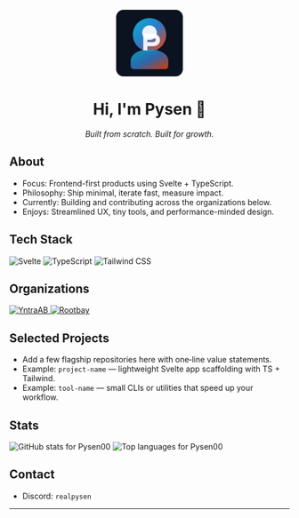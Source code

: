 <p align="center">
  <img src="./assets/avatar.svg" width="120" alt="Avatar placeholder for Pysen00" />
</p>

<h1 align="center">Hi, I'm Pysen 👋</h1>
<p align="center"><em>Built from scratch. Built for growth.</em></p>

## About
- Focus: Frontend-first products using Svelte + TypeScript.
- Philosophy: Ship minimal, iterate fast, measure impact.
- Currently: Building and contributing across the organizations below.
- Enjoys: Streamlined UX, tiny tools, and performance-minded design.

## Tech Stack
<p>
  <img src="https://img.shields.io/badge/Svelte-FF3E00?logo=svelte&logoColor=white" alt="Svelte" />
  <img src="https://img.shields.io/badge/TypeScript-3178C6?logo=typescript&logoColor=white" alt="TypeScript" />
  <img src="https://img.shields.io/badge/Tailwind%20CSS-06B6D4?logo=tailwindcss&logoColor=white" alt="Tailwind CSS" />
</p>

## Organizations
<p>
  <a href="https://github.com/YntraAB" title="YntraAB">
    <img src="https://img.shields.io/badge/Org-YntraAB-181717?logo=github&logoColor=white" alt="YntraAB" />
  </a>
  <a href="https://github.com/Rootbay" title="Rootbay">
    <img src="https://img.shields.io/badge/Org-Rootbay-181717?logo=github&logoColor=white" alt="Rootbay" />
  </a>
</p>

## Selected Projects
- Add a few flagship repositories here with one‑line value statements.
- Example: `project-name` — lightweight Svelte app scaffolding with TS + Tailwind.
- Example: `tool-name` — small CLIs or utilities that speed up your workflow.

## Stats
<p>
  <img height="165" src="https://github-readme-stats.vercel.app/api?username=Pysen00&show_icons=true&theme=transparent&hide_title=true&rank_icon=github" alt="GitHub stats for Pysen00" />
  <img height="165" src="https://github-readme-stats.vercel.app/api/top-langs/?username=Pysen00&layout=compact&theme=transparent" alt="Top languages for Pysen00" />
</p>

## Contact
- Discord: `realpysen`

---

<!-- Avatar note: Replace assets/avatar.svg with your own image file (e.g., avatar.png) and update the <img> src if you change the path/name. -->

